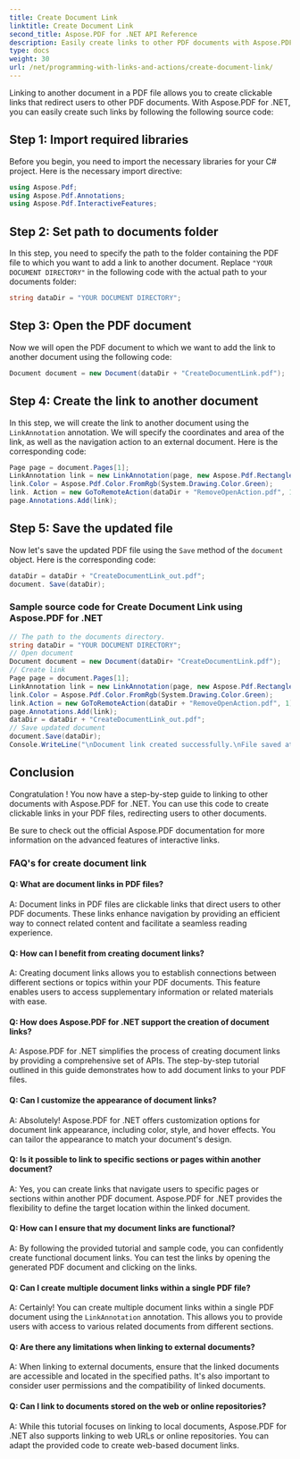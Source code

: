 ```yaml
---
title: Create Document Link
linktitle: Create Document Link
second_title: Aspose.PDF for .NET API Reference
description: Easily create links to other PDF documents with Aspose.PDF for .NET.
type: docs
weight: 30
url: /net/programming-with-links-and-actions/create-document-link/
---
```

Linking to another document in a PDF file allows you to create clickable links that redirect users to other PDF documents. With Aspose.PDF for .NET, you can easily create such links by following the following source code:

## Step 1: Import required libraries

Before you begin, you need to import the necessary libraries for your C# project. Here is the necessary import directive:

```csharp
using Aspose.Pdf;
using Aspose.Pdf.Annotations;
using Aspose.Pdf.InteractiveFeatures;
```

## Step 2: Set path to documents folder

In this step, you need to specify the path to the folder containing the PDF file to which you want to add a link to another document. Replace `"YOUR DOCUMENT DIRECTORY"` in the following code with the actual path to your documents folder:

```csharp
string dataDir = "YOUR DOCUMENT DIRECTORY";
```

## Step 3: Open the PDF document

Now we will open the PDF document to which we want to add the link to another document using the following code:

```csharp
Document document = new Document(dataDir + "CreateDocumentLink.pdf");
```

## Step 4: Create the link to another document

In this step, we will create the link to another document using the `LinkAnnotation` annotation. We will specify the coordinates and area of the link, as well as the navigation action to an external document. Here is the corresponding code:

```csharp
Page page = document.Pages[1];
LinkAnnotation link = new LinkAnnotation(page, new Aspose.Pdf.Rectangle(100, 100, 300, 300));
link.Color = Aspose.Pdf.Color.FromRgb(System.Drawing.Color.Green);
link. Action = new GoToRemoteAction(dataDir + "RemoveOpenAction.pdf", 1);
page.Annotations.Add(link);
```

## Step 5: Save the updated file

Now let's save the updated PDF file using the `Save` method of the `document` object. Here is the corresponding code:

```csharp
dataDir = dataDir + "CreateDocumentLink_out.pdf";
document. Save(dataDir);
```

### Sample source code for Create Document Link using Aspose.PDF for .NET 
```csharp
// The path to the documents directory.
string dataDir = "YOUR DOCUMENT DIRECTORY";
// Open document
Document document = new Document(dataDir+ "CreateDocumentLink.pdf");
// Create link
Page page = document.Pages[1];
LinkAnnotation link = new LinkAnnotation(page, new Aspose.Pdf.Rectangle(100, 100, 300, 300));
link.Color = Aspose.Pdf.Color.FromRgb(System.Drawing.Color.Green);
link.Action = new GoToRemoteAction(dataDir + "RemoveOpenAction.pdf", 1);
page.Annotations.Add(link);
dataDir = dataDir + "CreateDocumentLink_out.pdf";
// Save updated document
document.Save(dataDir);
Console.WriteLine("\nDocument link created successfully.\nFile saved at " + dataDir);            
```

## Conclusion

Congratulation ! You now have a step-by-step guide to linking to other documents with Aspose.PDF for .NET. You can use this code to create clickable links in your PDF files, redirecting users to other documents.

Be sure to check out the official Aspose.PDF documentation for more information on the advanced features of interactive links.

### FAQ's for create document link

#### Q: What are document links in PDF files?

A: Document links in PDF files are clickable links that direct users to other PDF documents. These links enhance navigation by providing an efficient way to connect related content and facilitate a seamless reading experience.

#### Q: How can I benefit from creating document links?

A: Creating document links allows you to establish connections between different sections or topics within your PDF documents. This feature enables users to access supplementary information or related materials with ease.

#### Q: How does Aspose.PDF for .NET support the creation of document links?

A: Aspose.PDF for .NET simplifies the process of creating document links by providing a comprehensive set of APIs. The step-by-step tutorial outlined in this guide demonstrates how to add document links to your PDF files.

#### Q: Can I customize the appearance of document links?

A: Absolutely! Aspose.PDF for .NET offers customization options for document link appearance, including color, style, and hover effects. You can tailor the appearance to match your document's design.

#### Q: Is it possible to link to specific sections or pages within another document?

A: Yes, you can create links that navigate users to specific pages or sections within another PDF document. Aspose.PDF for .NET provides the flexibility to define the target location within the linked document.

#### Q: How can I ensure that my document links are functional?

A: By following the provided tutorial and sample code, you can confidently create functional document links. You can test the links by opening the generated PDF document and clicking on the links.

#### Q: Can I create multiple document links within a single PDF file?

A: Certainly! You can create multiple document links within a single PDF document using the `LinkAnnotation` annotation. This allows you to provide users with access to various related documents from different sections.

#### Q: Are there any limitations when linking to external documents?

A: When linking to external documents, ensure that the linked documents are accessible and located in the specified paths. It's also important to consider user permissions and the compatibility of linked documents.

#### Q: Can I link to documents stored on the web or online repositories?

A: While this tutorial focuses on linking to local documents, Aspose.PDF for .NET also supports linking to web URLs or online repositories. You can adapt the provided code to create web-based document links.
